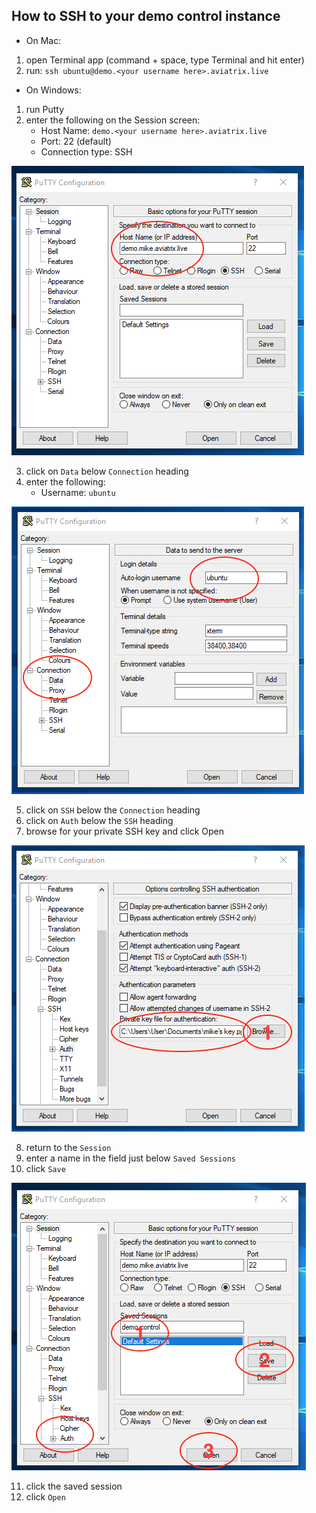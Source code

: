 How to SSH to your demo control instance
----------------------------------------
* On Mac:
1. open Terminal app (command + space, type Terminal and hit enter)
2. run: 
     ```ssh ubuntu@demo.<your username here>.aviatrix.live```

* On Windows:
1. run Putty
2. enter the following on the Session screen:
   - Host Name: `demo.<your username here>.aviatrix.live`
   - Port: 22 (default)
   - Connection type: SSH

  ![Image](images/ssh/putty1.png)

3. click on `Data` below `Connection` heading
4. enter the following:
   - Username: `ubuntu`
 
  ![Image](images/ssh/putty2.png)

5. click on `SSH` below the `Connection` heading
6. click on `Auth` below the `SSH` heading
7. browse for your private SSH key and click Open

  ![Image](images/ssh/putty3.png)

8. return to the `Session`
9. enter a name in the field just below `Saved Sessions`
10. click `Save`

  ![Image](images/ssh/putty4.png)
 
11. click the saved session
12. click `Open`

